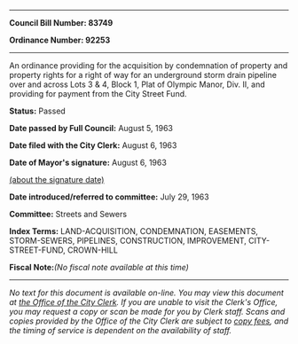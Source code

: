 

********

**Council Bill Number: 83749**
   
**Ordinance Number: 92253**
********

 An ordinance providing for the acquisition by condemnation of property and property rights for a right of way for an underground storm drain pipeline over and across Lots 3 & 4, Block 1, Plat of Olympic Manor, Div. II, and providing for payment from the City Street Fund.

**Status:** Passed
   
**Date passed by Full Council:** August 5, 1963
   
**Date filed with the City Clerk:** August 6, 1963
   
**Date of Mayor's signature:** August 6, 1963
   
[(about the signature date)](/~public/approvaldate.htm)
   
   
   
**Date introduced/referred to committee:** July 29, 1963
   
**Committee:** Streets and Sewers
   
   
**Index Terms:** LAND-ACQUISITION, CONDEMNATION, EASEMENTS, STORM-SEWERS, PIPELINES, CONSTRUCTION, IMPROVEMENT, CITY-STREET-FUND, CROWN-HILL

**Fiscal Note:**_(No fiscal note available at this time)_
********

_No text for this document is available on-line. You may view this document at [the Office of the City Clerk](http://www.seattle.gov/leg/clerk/contactUs.htm). If you are unable to visit the Clerk's Office, you may request a copy or scan be made for you by Clerk staff. Scans and copies provided by the Office of the City Clerk are subject to [copy fees](http://clerk.seattle.gov/~public/clerkfees.htm), and the timing of service is dependent on the availability of staff._

